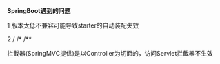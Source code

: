 **SpringBoot遇到的问题**

1 版本太低不兼容可能导致starter的自动装配失效

2 /   /*   /**

​    拦截器(SpringMVC提供)是以Controller为切面的，访问Servlet拦截器不生效

